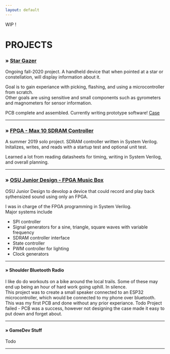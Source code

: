 ```yaml
---
layout: default
---
```

WIP !

# PROJECTS

### » [Star Gazer](https://github.com/Muellegr/Star_Gazer)
Ongoing fall-2020 project.
A handheld device that when pointed at a star or constellation, will display information about it.

Goal is to gain experiance with picking, flashing, and using a microcontroller from scratch.  
Other goals are using sensitive and small components such as gyrometers and magnometers for sensor information.

PCB complete and assembled.  Currently writing prototype software!
[Case](https://github.com/Muellegr/Star_Gazer/wiki/Case)

* * *

### » [FPGA - Max 10 SDRAM Controller](https://github.com/Muellegr/FPGA-Max10-SDRAM-Project-1)
A summer 2019 solo project.
SDRAM controller written in System Verilog.  
Initalizes, writes, and reads with a startup test and optional unit test.

Learned a lot from reading datasheets for timing, writing in System Verilog, and overall planning.
* * *

### » [OSU Junior Design - FPGA Music Box ](https://github.com/Muellegr/MusicBox-Quartus-Project)
OSU Junior Design to devolop a device that could record and play back sythensized sound using only an FPGA.

I was in charge of the FPGA programming in System Verilog.  
Major systems include
* SPI controller
* Signal generators for a sine, triangle, square waves with variable frequency
* SDRAM controller interface
* State controller
* PWM controller for lighting
* Clock generators

* * *

#### » Shoulder Bluetooth Radio
I like do do workouts on a bike around the local trails.  Some of these may end up being an hour of hard work going uphill.  In silence.  
This project was to create a small speaker connected to an ESP32 microcontroller, which would be connected to my phone over bluetooth.
This was my first PCB and done without any prior experiance.
Todo
Project failed - PCB was a success, however not designing the case made it easy to put down and forget about.
* * *

#### » GameDev Stuff
Todo
* * *